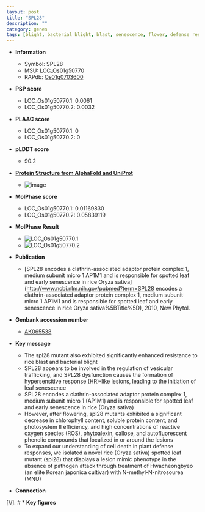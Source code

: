 ```yaml
---
layout: post
title: "SPL28"
description: ""
category: genes
tags: [blight, bacterial blight, blast, senescence, flower, defense response, cell death, defense, leaf]
---
```


* **Information**  
    + Symbol: SPL28  
    + MSU: [LOC_Os01g50770](http://rice.plantbiology.msu.edu/cgi-bin/ORF_infopage.cgi?orf=LOC_Os01g50770)  
    + RAPdb: [Os01g0703600](http://rapdb.dna.affrc.go.jp/viewer/gbrowse_details/irgsp1?name=Os01g0703600)  

* **PSP score**  
    + LOC_Os01g50770.1: 0.0061 
    + LOC_Os01g50770.2: 0.0032 

* **PLAAC score**  
    + LOC_Os01g50770.1: 0 
    + LOC_Os01g50770.2: 0 

* **pLDDT score**
    + 90.2

* **[Protein Structure from AlphaFold and UniProt](https://www.uniprot.org/uniprotkb/Q0JK13/entry#structure)**
    + ![image](https://ricepsp.github.io/images/Q0/AF-Q0JK13-F1.png)

* **MolPhase score**
    + LOC_Os01g50770.1: 0.01169830
    + LOC_Os01g50770.2: 0.05839119

* **MolPhase Result**
    + ![LOC_Os01g50770.1](https://304243504.github.io/Pictures/LOC_Os01g/LOC_Os01g50770.1.png)
    + ![LOC_Os01g50770.2](https://304243504.github.io/Pictures/LOC_Os01g/LOC_Os01g50770.2.png)

* **Publication**  
    + [SPL28 encodes a clathrin-associated adaptor protein complex 1, medium subunit micro 1 AP1M1 and is responsible for spotted leaf and early senescence in rice Oryza sativa](http://www.ncbi.nlm.nih.gov/pubmed?term=SPL28 encodes a clathrin-associated adaptor protein complex 1, medium subunit micro 1 AP1M1 and is responsible for spotted leaf and early senescence in rice Oryza sativa%5BTitle%5D), 2010, New Phytol.

* **Genbank accession number**  
    + [AK065538](http://www.ncbi.nlm.nih.gov/nuccore/AK065538)

* **Key message**  
    + The spl28 mutant also exhibited significantly enhanced resistance to rice blast and bacterial blight
    + SPL28 appears to be involved in the regulation of vesicular trafficking, and SPL28 dysfunction causes the formation of hypersensitive response (HR)-like lesions, leading to the initiation of leaf senescence
    + SPL28 encodes a clathrin-associated adaptor protein complex 1, medium subunit micro 1 (AP1M1) and is responsible for spotted leaf and early senescence in rice (Oryza sativa)
    + However, after flowering, spl28 mutants exhibited a significant decrease in chlorophyll content, soluble protein content, and photosystem II efficiency, and high concentrations of reactive oxygen species (ROS), phytoalexin, callose, and autofluorescent phenolic compounds that localized in or around the lesions
    + To expand our understanding of cell death in plant defense responses, we isolated a novel rice (Oryza sativa) spotted leaf mutant (spl28) that displays a lesion mimic phenotype in the absence of pathogen attack through treatment of Hwacheongbyeo (an elite Korean japonica cultivar) with N-methyl-N-nitrosourea (MNU)

* **Connection**  

[//]: # * **Key figures**  


